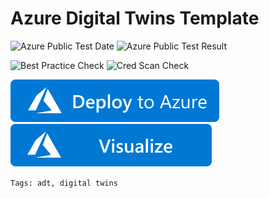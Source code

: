 # Azure Digital Twins Template

![Azure Public Test Date](https://azurequickstartsservice.blob.core.windows.net/badges/101-azure-digitaltwins/PublicLastTestDate.svg)
![Azure Public Test Result](https://azurequickstartsservice.blob.core.windows.net/badges/101-azure-digitaltwins/PublicDeployment.svg)

![Best Practice Check](https://azurequickstartsservice.blob.core.windows.net/badges/101-azure-digitaltwins/BestPracticeResult.svg)
![Cred Scan Check](https://azurequickstartsservice.blob.core.windows.net/badges/101-azure-digitaltwins/CredScanResult.svg)

[![Deploy To Azure](https://raw.githubusercontent.com/Azure/azure-quickstart-templates/master/1-CONTRIBUTION-GUIDE/images/deploytoazure.svg?sanitize=true)](https://portal.azure.com/#create/Microsoft.Template/uri/https%3A%2F%2Fraw.githubusercontent.com%2Fandyatwork%2Fazure-quickstart-templates%2Fdev%2Fanpetral%2Fadttutorials%2F101-azure-digitaltwins%2Fazuredeploy.json)
[![Visualize](https://raw.githubusercontent.com/Azure/azure-quickstart-templates/master/1-CONTRIBUTION-GUIDE/images/visualizebutton.svg?sanitize=true)](http://armviz.io/#/?load=https%3A%2F%2Fraw.githubusercontent.com%2Fandyatwork%2Fazure-quickstart-templates%2Fdev%2Fanpetral%2Fadttutorials%2F101-azure-digitaltwins%2Fazuredeploy.json)

`Tags: adt, digital twins`